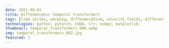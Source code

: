 ```yaml
---
date: 2021-08-01
title: Diffeomorphic temporal transformers
tags: [time series, warping, diffeomorphism, velocity fields, differential geometry, unsupervised learning, machine learning, deep learning]
technologies: python; pytorch; CUDA; C++; numpy; matplotlib;
thumbnail: temporal_transformers_006.webp
img: temporal_transformers_002.jpg
featured: 1
---
```

